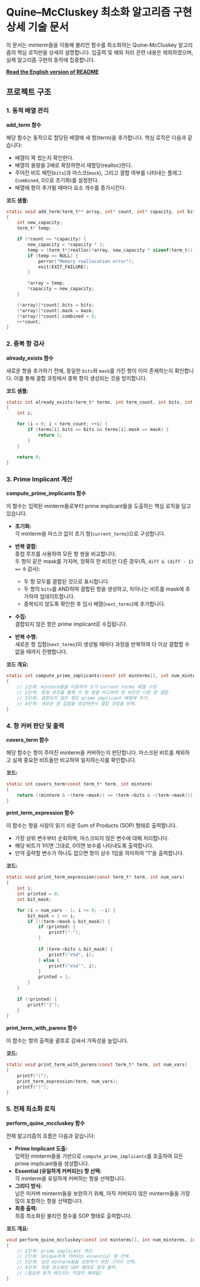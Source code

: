 # Quine–McCluskey 최소화 알고리즘 구현 상세 기술 문서

이 문서는 minterm들을 이용해 불리언 함수를 최소화하는 Quine–McCluskey 알고리즘의 핵심 로직만을 상세히 설명합니다. 입출력 및 예외 처리 관련 내용은 제외하였으며, 실제 알고리즘 구현의 동작에 집중합니다.  

**[Read the English version of README](README.md)**

## 프로젝트 구조

### 1. 동적 배열 관리

**add_term 함수**

해당 함수는 동적으로 할당된 배열에 새 항(term)을 추가합니다. 핵심 로직은 다음과 같습니다:
- 배열이 꽉 찼는지 확인한다.
- 배열의 용량을 2배로 확장하면서 재할당(realloc)한다.
- 주어진 비트 패턴(`bits`)과 마스크(`mask`), 그리고 결합 여부를 나타내는 플래그(`combined`, 0으로 초기화)를 설정한다.
- 배열에 항이 추가될 때마다 요소 개수를 증가시킨다.

**코드 샘플:**

```c
static void add_term(term_t** array, int* count, int* capacity, int bits, int mask)
{
    int new_capacity;
    term_t* temp;

    if (*count >= *capacity) {
        new_capacity = *capacity * 2;
        temp = (term_t*)realloc(*array, new_capacity * sizeof(term_t));
        if (temp == NULL) {
            perror("Memory reallocation error");
            exit(EXIT_FAILURE);
        }

        *array = temp;
        *capacity = new_capacity;
    }

    (*array)[*count].bits = bits;
    (*array)[*count].mask = mask;
    (*array)[*count].combined = 0;
    ++*count;
}
```

### 2. 중복 항 검사

**already_exists 함수**

새로운 항을 추가하기 전에, 동일한 `bits`와 `mask`를 가진 항이 이미 존재하는지 확인합니다. 이를 통해 결합 과정에서 중복 항이 생성되는 것을 방지합니다.

**코드 샘플:**

```c
static int already_exists(term_t* terms, int term_count, int bits, int mask)
{
    int i;

    for (i = 0; i < term_count; ++i) {
        if (terms[i].bits == bits && terms[i].mask == mask) {
            return 1;
        }
    }
    
    return 0;
}
```

### 3. Prime Implicant 계산

**compute_prime_implicants 함수**

이 함수는 입력된 minterm들로부터 prime implicant들을 도출하는 핵심 로직을 담고 있습니다.

- **초기화:**  
  각 minterm을 마스크 없이 초기 항(`current_terms`)으로 구성합니다.

- **반복 결합:**  
  중첩 루프를 사용하여 모든 항 쌍을 비교합니다.  
  두 항이 같은 mask를 가지며, 정확히 한 비트만 다른 경우(즉, `diff & (diff - 1) == 0` 검사):
  - 두 항 모두를 결합된 것으로 표시합니다.
  - 두 항의 `bits`를 AND하여 결합된 항을 생성하고, 차이나는 비트를 mask에 추가하여 업데이트합니다.
  - 중복되지 않도록 확인한 후 임시 배열(`next_terms`)에 추가합니다.

- **수집:**  
  결합되지 않은 항은 prime implicant로 수집됩니다.

- **반복 수행:**  
  새로운 항 집합(`next_terms`)이 생성될 때마다 과정을 반복하여 더 이상 결합할 수 없을 때까지 진행합니다.

**코드 개요:**

```c
static int compute_prime_implicants(const int minterms[], int num_minterms, term_t** prime_implicants_ptr)
{
    // 1단계: minterm들을 이용하여 초기 current_terms 배열 구성.
    // 2단계: 중첩 루프를 통해 각 항 쌍을 비교하여 한 비트만 다른 항 결합.
    // 3단계: 결합되지 않은 항은 prime implicant 배열에 추가.
    // 4단계: 새로운 항 집합을 생성하면서 결합 과정을 반복.
}
```

### 4. 항 커버 판단 및 출력

**covers_term 함수**

해당 함수는 항이 주어진 minterm을 커버하는지 판단합니다. 마스크된 비트를 제외하고 실제 중요한 비트들만 비교하여 일치하는지를 확인합니다.

**코드:**

```c
static int covers_term(const term_t* term, int minterm)
{
    return ((minterm & ~(term->mask)) == (term->bits & ~(term->mask)));
}
```

**print_term_expression 함수**

이 함수는 항을 사람이 읽기 쉬운 Sum of Products (SOP) 형태로 출력합니다.
- 가장 상위 변수부터 순회하며, 마스크되지 않은 변수에 대해 처리합니다.
- 해당 비트가 1이면 그대로, 0이면 보수를 나타내도록 출력합니다.
- 만약 출력할 변수가 하나도 없으면 항이 상수 1임을 의미하여 “1”을 출력합니다.

**코드:**

```c
static void print_term_expression(const term_t* term, int num_vars)
{
    int i;
    int printed = 0;
    int bit_mask;

    for (i = num_vars - 1; i >= 0; --i) {
        bit_mask = 1 << i;
        if (!(term->mask & bit_mask)) {
            if (printed) {
                printf("⋅");
            }
            
            if (term->bits & bit_mask) {
                printf("x%d", i);
            } else {
                printf("x%d'", i);
            }
            printed = 1;
        }
    }
    
    if (!printed) {
        printf("1");
    }
}
```

**print_term_with_parens 함수**

이 함수는 항의 출력을 괄호로 감싸서 가독성을 높입니다.

**코드:**

```c
static void print_term_with_parens(const term_t* term, int num_vars)
{
    printf("(");
    print_term_expression(term, num_vars);
    printf(")");
}
```

### 5. 전체 최소화 로직

**perform_quine_mccluskey 함수**

전체 알고리즘의 흐름은 다음과 같습니다:
- **Prime Implicant 도출:**  
  입력된 minterm들을 기반으로 `compute_prime_implicants`를 호출하여 모든 prime implicant들을 생성합니다.
- **Essential (유일하게 커버되는) 항 선택:**  
  각 minterm을 유일하게 커버하는 항을 선택합니다.
- **그리디 방식:**  
  남은 미커버 minterm들을 보완하기 위해, 아직 커버되지 않은 minterm들을 가장 많이 포함하는 항을 선택합니다.
- **최종 출력:**  
  최종 최소화된 불리언 함수를 SOP 형태로 출력합니다.

**코드 개요:**

```c
void perform_quine_mccluskey(const int minterms[], int num_minterms, int num_vars)
{
    // 1단계: prime implicant 계산.
    // 2단계: Unique하게 커버되는 essential 항 선택.
    // 3단계: 남은 minterm들을 보완하기 위한 그리디 선택.
    // 4단계: 최종 최소화된 SOP 형태로 결과 출력.
    // (필요한 동적 메모리는 적절히 해제됨)
}
```